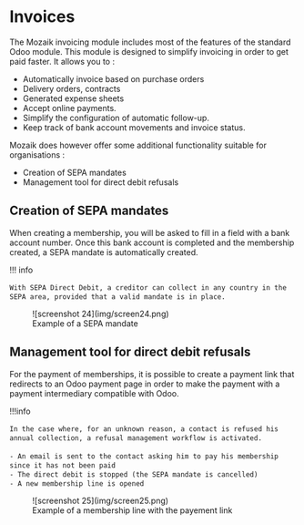 # Invoices

The Mozaik invoicing module includes most of the features of the standard Odoo module. This module is designed to simplify invoicing in order to get paid faster. It allows you to :

- Automatically invoice based on purchase orders
- Delivery orders, contracts
- Generated expense sheets
- Accept online payments.
- Simplify the configuration of automatic follow-up.
- Keep track of bank account movements and invoice status.

Mozaik does however offer some additional functionality suitable for organisations :

- Creation of SEPA mandates
- Management tool for direct debit refusals

## Creation of SEPA mandates 

When creating a membership, you will be asked to fill in a field with a bank account number. Once this bank account is completed and the membership created, a SEPA mandate is automatically created.

!!! info 

    With SEPA Direct Debit, a creditor can collect in any country in the SEPA area, provided that a valid mandate is in place.

<figure markdown>
![screenshot 24](img/screen24.png)
<figcaption>Example of a SEPA mandate</figcaption>
</figure>

## Management tool for direct debit refusals

For the payment of memberships, it is possible to create a payment link that redirects to an Odoo payment page in order to make the payment with a payment intermediary compatible with Odoo.

!!!info 

    In the case where, for an unknown reason, a contact is refused his annual collection, a refusal management workflow is activated. 

    - An email is sent to the contact asking him to pay his membership since it has not been paid
    - The direct debit is stopped (the SEPA mandate is cancelled) 
    - A new membership line is opened

<figure markdown>
![screenshot 25](img/screen25.png)
<figcaption>Example of a membership line with the payement link</figcaption>
</figure>
